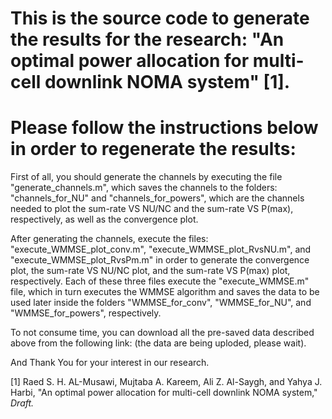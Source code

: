# This is the source code to generate the results for the research: "An optimal power allocation for multi-cell downlink NOMA system" [1].

# Please follow the instructions below in order to regenerate the results:

First of all, you should generate the channels by executing the file "generate_channels.m", which saves the channels to the folders: "channels_for_NU" and "channels_for_powers", which are the channels needed to plot the sum-rate VS NU/NC and the sum-rate VS P(max), respectively, as well as the convergence plot.

After generating the channels, execute the files: "execute_WMMSE_plot_conv.m", "execute_WMMSE_plot_RvsNU.m", and "execute_WMMSE_plot_RvsPm.m" in order to generate the convergence plot, the sum-rate VS NU/NC plot, and the sum-rate VS P(max) plot, respectively. Each of these three files execute the "execute_WMMSE.m" file, which in turn executes the WMMSE algorithm and saves the data to be used later inside the folders "WMMSE_for_conv", "WMMSE_for_NU", and "WMMSE_for_powers", respectively.

To not consume time, you can download all the pre-saved data described above from the following link: (the data are being uploded, please wait).



And Thank You for your interest in our research.

[1]    Raed S. H. AL-Musawi, Mujtaba A. Kareem, Ali Z. Al-Saygh, and Yahya J. Harbi, "An optimal power allocation for multi-cell downlink NOMA system," _Draft._
